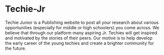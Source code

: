 # Techie-Jr
Techie Junior is a Publishing website to post all your research about various opportunities (especially for middle or high schoolers) you come across. We believe that through our platform many aspiring Jr. Techies will get inspired and motivated by the stories of their peers. Our motive is to help develop the early career of the young techies and create a brighter community for the future.
